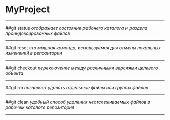 # MyProject  
_____
##git status
*отображает состояние рабочего каталога и раздела проиндексированных файлов*
_____
##git reset
*это мощная команда, используемая для отмены локальных изменений в репозитории*
_____
##git checkout
*переключение между различными версиями целевого объекта*
_____
##git rm
*позволяет удалять отдельные файлы или группы файлов*
_____
##git clean
*удобный способ удаления неотслеживаемых файлов в рабочем каталоге репозитория*
_____

